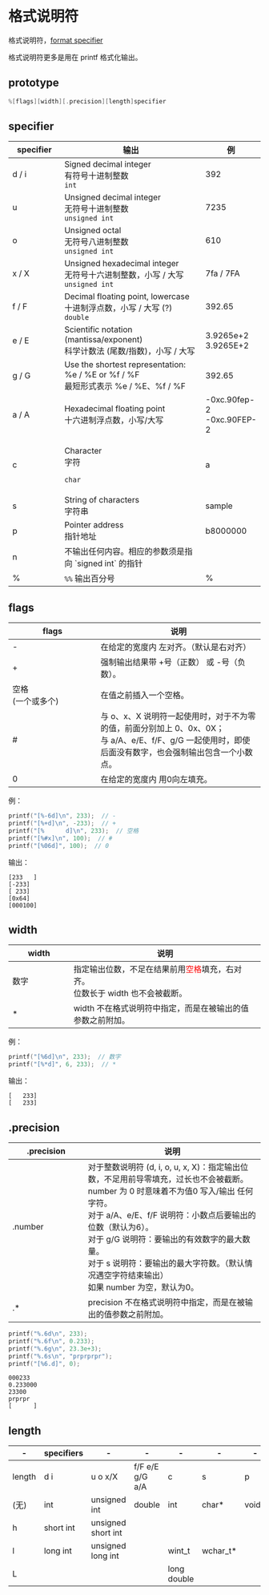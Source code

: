 # 格式说明符

格式说明符，[format specifier](https://cplusplus.com/reference/cstdio/printf/#parameters)

格式说明符更多是用在 printf 格式化输出。

## prototype

```cpp
%[flags][width][.precision][length]specifier
```

## specifier

<table><thead><tr><th width="123.33333333333331">specifier</th><th width="474">输出</th><th>例</th></tr></thead><tbody><tr><td>d / i</td><td>Signed decimal integer<br>有符号十进制整数<br><code>int</code></td><td>392</td></tr><tr><td>u</td><td>Unsigned decimal integer<br>无符号十进制整数<br><code>unsigned int</code></td><td>7235</td></tr><tr><td>o</td><td>Unsigned octal<br>无符号八进制整数<br><code>unsigned int</code></td><td>610</td></tr><tr><td>x / X</td><td>Unsigned hexadecimal integer<br>无符号十六进制整数，小写 / 大写<br><code>unsigned int</code></td><td>7fa / 7FA</td></tr><tr><td>f / F</td><td>Decimal floating point, lowercase<br>十进制浮点数，小写 / 大写 (?)<br><code>double</code></td><td>392.65</td></tr><tr><td>e / E</td><td>Scientific notation (mantissa/exponent)<br>科学计数法 (尾数/指数)，小写 / 大写</td><td>3.9265e+2<br>3.9265E+2</td></tr><tr><td>g / G</td><td>Use the shortest representation: %e / %E or %f / %F<br>最短形式表示 %e / %E、%f / %F</td><td>392.65</td></tr><tr><td>a / A</td><td>Hexadecimal floating point<br>十六进制浮点数，小写/大写<br></td><td>-0xc.90fep-2<br>-0xc.90FEP-2</td></tr><tr><td>c</td><td><p>Character<br>字符</p><p><code>char</code></p></td><td>a</td></tr><tr><td>s</td><td>String of characters<br>字符串</td><td>sample</td></tr><tr><td>p</td><td>Pointer address<br>指针地址</td><td>b8000000</td></tr><tr><td>n</td><td>不输出任何内容。相应的参数须是指向 `signed int` 的指针</td><td></td></tr><tr><td>%</td><td><code>%%</code> 输出百分号</td><td>%</td></tr></tbody></table>

## flags

<table><thead><tr><th width="160.1609130798562">flags</th><th>说明</th></tr></thead><tbody><tr><td>-</td><td>在给定的宽度内 左对齐。（默认是右对齐）</td></tr><tr><td>+</td><td>强制输出结果带 +号（正数） 或 -号（负数）。</td></tr><tr><td>空格<br>(一个或多个)</td><td>在值之前插入一个空格。</td></tr><tr><td>#</td><td>与 o、x、X 说明符一起使用时，对于不为零的值，前面分别加上 0、0x、0X；<br>与 a/A、e/E、f/F、g/G 一起使用时，即使后面没有数字，也会强制输出包含一个小数点。</td></tr><tr><td>0</td><td>在给定的宽度内 用0向左填充。</td></tr></tbody></table>

例：

```cpp
printf("[%-6d]\n", 233);  // -
printf("[%+d]\n", -233);  // +
printf("[%      d]\n", 233);  // 空格
printf("[%#x]\n", 100);  // #
printf("[%06d]", 100);  // 0
```

输出：

```
[233   ]
[-233]
[ 233]
[0x64]
[000100]
```

## width

<table><thead><tr><th width="106.14679187498098">width</th><th>说明</th></tr></thead><tbody><tr><td>数字</td><td>指定输出位数，不足在结果前用<span style="color:red;">空格</span>填充，右对齐。<br>位数长于 width 也不会被截断。</td></tr><tr><td>*</td><td>width 不在格式说明符中指定，而是在被输出的值参数之前附加。</td></tr></tbody></table>

例：

```cpp
printf("[%6d]\n", 233);  // 数字
printf("[%*d]", 6, 233);  // *
```

输出：

```
[   233]
[   233]
```

## .precision

<table><thead><tr><th width="135.02050113895217">.precision</th><th>说明</th></tr></thead><tbody><tr><td>.number</td><td>对于整数说明符 (d, i, o, u, x, X)：指定输出位数，不足用前导零填充，过长也不会被截断。number 为 0 时意味着不为值0 写入/输出 任何字符。<br>对于 a/A、e/E、f/F 说明符：小数点后要输出的位数（默认为6）。<br>对于 g/G 说明符：要输出的有效数字的最大数量。<br>对于 s 说明符：要输出的最大字符数。（默认情况遇空字符结束输出）<br>如果 number 为空，默认为0。</td></tr><tr><td>.*</td><td>precision 不在格式说明符中指定，而是在被输出的值参数之前附加。</td></tr></tbody></table>

```cpp
printf("%.6d\n", 233);
printf("%.6f\n", 0.233);
printf("%.6g\n", 23.3e+3);
printf("%.6s\n", "prprprpr");
printf("[%6.d]", 0);
```

```
000233
0.233000
23300
prprpr
[      ]
```

## length

<table><thead><tr><th width="113">-</th><th width="107">specifiers</th><th width="175">-</th><th width="160">-</th><th width="143">-</th><th>-</th><th>-</th><th width="140">-</th></tr></thead><tbody><tr><td>length</td><td>d i</td><td>u o x/X</td><td>f/F e/E g/G a/A</td><td>c</td><td>s</td><td>p</td><td>n</td></tr><tr><td>(无)</td><td>int</td><td>unsigned int</td><td>double</td><td>int</td><td>char*</td><td>void*</td><td>int*</td></tr><tr><td>h</td><td>short int</td><td>unsigned short int</td><td></td><td></td><td></td><td></td><td>short int*</td></tr><tr><td>l</td><td>long int</td><td>unsigned long int</td><td></td><td>wint_t</td><td>wchar_t*</td><td></td><td>long int*</td></tr><tr><td>L</td><td></td><td></td><td></td><td>long double</td><td></td><td></td><td></td></tr></tbody></table>
